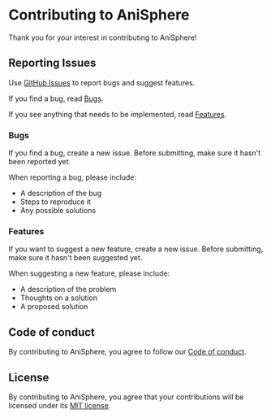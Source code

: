
# Contributing to AniSphere

Thank you for your interest in contributing to AniSphere!

## Reporting Issues

Use [GitHub Issues](https://github.com/zetharionn/anisphere/issues) to report bugs and suggest features.

If you find a bug, read [Bugs](https://github.com/zetharionn/anisphere/blob/main/CONTRIBUTING.md#bugs).

If you see anything that needs to be implemented, read [Features](https://github.com/zetharionn/anisphere/blob/main/CONTRIBUTING.md#features).

### Bugs

If you find a bug, create a new issue. Before submitting, make sure it hasn't been reported yet.

When reporting a bug, please include:
- A description of the bug
- Steps to reproduce it
- Any possible solutions

### Features

If you want to suggest a new feature, create a new issue. Before submitting, make sure it hasn't been suggested yet.

When suggesting a new feature, please include:
- A description of the problem
- Thoughts on a solution
- A proposed solution

## Code of conduct

By contributing to AniSphere, you agree to follow our [Code of conduct](https://github.com/zetharionn/anisphere/blob/main/LICENSE.md).

## License

By contributing to AniSphere, you agree that your contributions will be licensed under its [MIT license](https://github.com/zetharionn/anisphere/blob/main/LICENSE.md).
